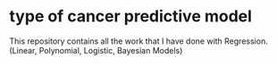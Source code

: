 # type of cancer predictive model
This repository contains all the work that I have done with Regression. (Linear, Polynomial, Logistic, Bayesian Models)
